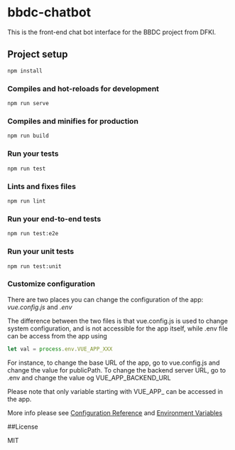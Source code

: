 # bbdc-chatbot

This is the front-end chat bot interface for the BBDC project from DFKI.

## Project setup
```
npm install
```

### Compiles and hot-reloads for development
```
npm run serve
```

### Compiles and minifies for production
```
npm run build
```

### Run your tests
```
npm run test
```

### Lints and fixes files
```
npm run lint
```

### Run your end-to-end tests
```
npm run test:e2e
```

### Run your unit tests
```
npm run test:unit
```

### Customize configuration
There are two places you can change the configuration of the app: 
*vue.config.js* and *.env*

The difference between the two files is that vue.config.js is used to change system configuration, 
and is not accessible for the app itself, while .env file can be access from the app using 

```javascript
let val = process.env.VUE_APP_XXX
```

For instance, 
to change the base URL of the app, go to vue.config.js and change the value for publicPath.
To change the backend server URL, go to .env and change the value og VUE_APP_BACKEND_URL

Please note that only variable starting with VUE_APP_ can be accessed in the app.

More info please see [Configuration Reference](https://cli.vuejs.org/config/)
 and [Environment Variables](https://cli.vuejs.org/guide/mode-and-env.html#environment-variables)

##License

MIT
